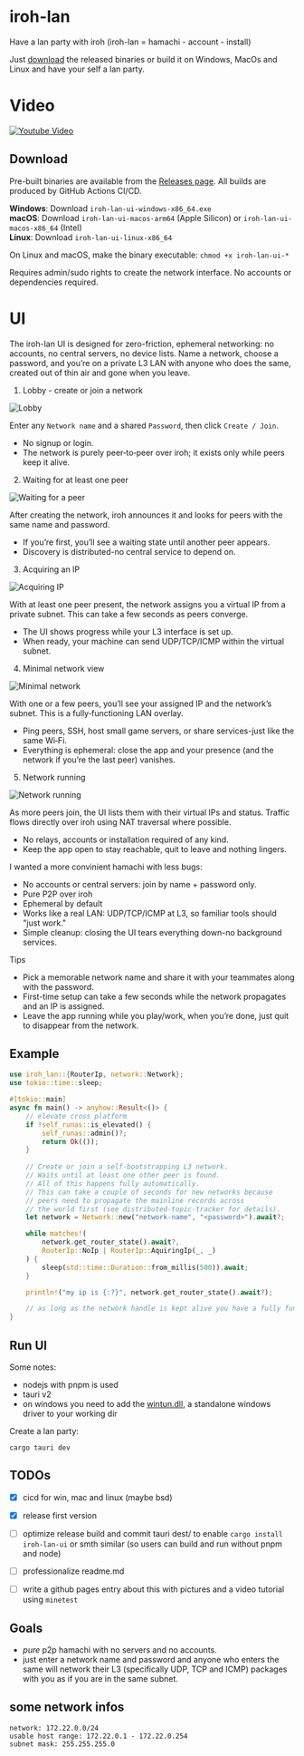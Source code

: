 # iroh-lan

Have a lan party with iroh (iroh-lan = hamachi - account - install)

Just [download](https://github.com/rustonbsd/iroh-lan/releases) the released binaries or build it on Windows, MacOs and Linux and have your self a lan party.

# Video

[![Youtube Video](https://github.com/user-attachments/assets/3d503516-65b6-49b5-a78f-2be2257f430f)](https://www.youtube.com/watch?v=DNtDLPD3WrE)

## Download

Pre-built binaries are available from the [Releases page](https://github.com/rustonbsd/iroh-lan/releases). All builds are produced by GitHub Actions CI/CD.

**Windows**: Download `iroh-lan-ui-windows-x86_64.exe`  
**macOS**: Download `iroh-lan-ui-macos-arm64` (Apple Silicon) or `iroh-lan-ui-macos-x86_64` (Intel)  
**Linux**: Download `iroh-lan-ui-linux-x86_64`

On Linux and macOS, make the binary executable: `chmod +x iroh-lan-ui-*`

Requires admin/sudo rights to create the network interface. No accounts or dependencies required.

# UI

The iroh-lan UI is designed for zero-friction, ephemeral networking: no accounts, no central servers, no device lists. Name a network, choose a password, and you’re on a private L3 LAN with anyone who does the same, created out of thin air and gone when you leave.

1) Lobby - create or join a network

![Lobby](media/ui/1_lobby.png)

Enter any `Network name` and a shared `Password`, then click `Create / Join`.
- No signup or login.
- The network is purely peer‑to‑peer over iroh; it exists only while peers keep it alive.

2) Waiting for at least one peer

![Waiting for a peer](media/ui/2_wait_for_at_least_one_peer.png)

After creating the network, iroh announces it and looks for peers with the same name and password.
- If you’re first, you’ll see a waiting state until another peer appears.
- Discovery is distributed-no central service to depend on.

3) Acquiring an IP

![Acquiring IP](media/ui/3_acquiring_ip.png)

With at least one peer present, the network assigns you a virtual IP from a private subnet. This can take a few seconds as peers converge.
- The UI shows progress while your L3 interface is set up.
- When ready, your machine can send UDP/TCP/ICMP within the virtual subnet.

4) Minimal network view

![Minimal network](media/ui/4_network_minimal.png)

With one or a few peers, you’ll see your assigned IP and the network’s subnet. This is a fully‑functioning LAN overlay.
- Ping peers, SSH, host small game servers, or share services-just like the same Wi‑Fi.
- Everything is ephemeral: close the app and your presence (and the network if you’re the last peer) vanishes.

5) Network running

![Network running](media/ui/5_network_running.png)

As more peers join, the UI lists them with their virtual IPs and status. Traffic flows directly over iroh using NAT traversal where possible.
- No relays, accounts or installation required of any kind.
- Keep the app open to stay reachable, quit to leave and nothing lingers.

I wanted a more convinient hamachi with less bugs:
- No accounts or central servers: join by name + password only.
- Pure P2P over iroh
- Ephemeral by default
- Works like a real LAN: UDP/TCP/ICMP at L3, so familiar tools should "just work."
- Simple cleanup: closing the UI tears everything down-no background services.

Tips
- Pick a memorable network name and share it with your teammates along with the password.
- First-time setup can take a few seconds while the network propagates and an IP is assigned.
- Leave the app running while you play/work, when you’re done, just quit to disappear from the network.


## Example

```rust
use iroh_lan::{RouterIp, network::Network};
use tokio::time::sleep;

#[tokio::main]
async fn main() -> anyhow::Result<()> {
    // elevate cross platform
    if !self_runas::is_elevated() {
        self_runas::admin()?;
        return Ok(());
    }
    
    // Create or join a self-bootstrapping L3 network.
    // Waits until at least one other peer is found.
    // All of this happens fully automatically.
    // This can take a couple of seconds for new networks because
    // peers need to propagate the mainline records across
    // the world first (see distributed-topic-tracker for details).
    let network = Network::new("network-name", "<password>").await?;

    while matches!(
        network.get_router_state().await?,
        RouterIp::NoIp | RouterIp::AquiringIp(_, _)
    ) {
        sleep(std::time::Duration::from_millis(500)).await;
    }

    println!("my ip is {:?}", network.get_router_state().await?);

    // as long as the network handle is kept alive you have a fully functioning L3 virtual lan proxy like hamachi
}
```

## Run UI

Some notes:
- nodejs with pnpm is used
- tauri v2
- on windows you need to add the [wintun.dll](https://www.wintun.net/), a standalone windows driver to your working dir

Create a lan party:

    cargo tauri dev

## TODOs

- [x] cicd for win, mac and linux (maybe bsd)
- [x] release first version
- [ ] optimize release build and commit tauri dest/ to enable `cargo install iroh-lan-ui` or smth similar (so users can build and run without pnpm and node)
- [ ] professionalize readme.md
- [ ] write a github pages entry about this with pictures and a video tutorial using `minetest`


## Goals
- *pure* p2p hamachi with no servers and no accounts.
- just enter a network name and password and anyone who enters the same will network their L3 (specifically UDP, TCP and ICMP) packages with you as if you are in the same subnet.

## some network infos

    network: 172.22.0.0/24
    usable host range: 172.22.0.1 - 172.22.0.254
    subnet mask: 255.255.255.0
